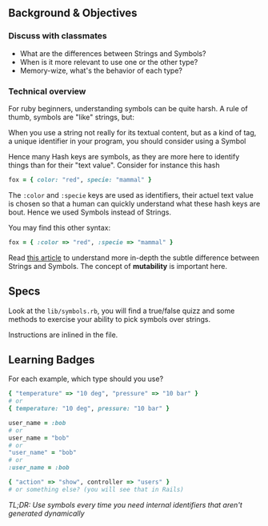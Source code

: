 ## Background & Objectives

### Discuss with classmates

- What are the differences between Strings and Symbols?
- When is it more relevant to use one or the other type?
- Memory-wize, what's the behavior of each type?

### Technical overview

For ruby beginners, understanding symbols can be quite harsh.
A rule of thumb, symbols are "like" strings, but:

When you use a string not really for its textual content, but as a kind of tag, a unique identifier in your program, you should consider using a Symbol

Hence many Hash keys are symbols, as they are more here to identify things than for their "text value". Consider for instance this hash

```ruby
fox = { color: "red", specie: "mammal" }
```

The `:color` and `:specie` keys are used as identifiers, their actuel text value is chosen so that a human can quickly understand what these hash keys are bout. Hence we used Symbols instead of Strings.

You may find this other syntax:

```ruby
fox = { :color => "red", :specie => "mammal" }
```

Read [this article](http://www.robertsosinski.com/2009/01/11/the-difference-between-ruby-symbols-and-strings/) to understand more in-depth the subtle difference  between Strings and Symbols. The concept of **mutability** is important here.


## Specs

Look at the `lib/symbols.rb`, you will find a true/false quizz
and some methods to exercise your ability to pick symbols over strings.

Instructions are inlined in the file.


## Learning Badges

For each example, which type should you use?

```ruby
{ "temperature" => "10 deg", "pressure" => "10 bar" }
# or
{ temperature: "10 deg", pressure: "10 bar" }
```

```ruby
user_name = :bob
# or
user_name = "bob"
# or
"user_name" = "bob"
# or
:user_name = :bob
```

```ruby
{ "action" => "show", controller => "users" }
# or something else? (you will see that in Rails)
```

*TL;DR: Use symbols every time you need internal identifiers that aren't generated dynamically*
